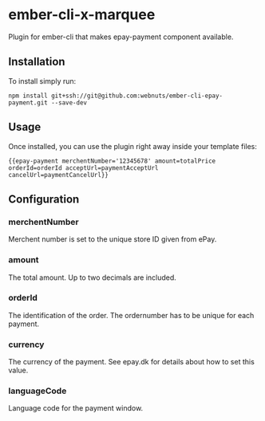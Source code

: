# ember-cli-x-marquee

Plugin for ember-cli that makes epay-payment component available.

## Installation

To install simply run:

```
npm install git+ssh://git@github.com:webnuts/ember-cli-epay-payment.git --save-dev
```

## Usage

Once installed, you can use the plugin right away inside your template files:

```
{{epay-payment merchentNumber='12345678' amount=totalPrice orderId=orderId acceptUrl=paymentAcceptUrl cancelUrl=paymentCancelUrl}}
```

## Configuration

### merchentNumber

Merchent number is set to the unique store ID given from ePay.

### amount

The total amount. Up to two decimals are included.

### orderId

The identification of the order. The ordernumber has to be unique for each payment.

### currency

The currency of the payment. See epay.dk for details about how to set this value.

### languageCode

Language code for the payment window.